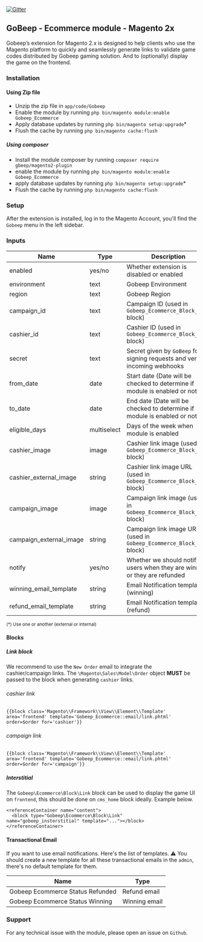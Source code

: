 [![Gitter](https://badges.gitter.im/gbeep/magento2-plugin.svg)](https://gitter.im/gbeep/magento2-plugin?utm_source=badge&utm_medium=badge&utm_campaign=pr-badge)

## GoBeep - Ecommerce module - Magento 2x

Gobeep’s extension for Magento 2.x is designed to help clients who use the Magento platform to quickly and seamlessly generate links to validate game codes distributed by Gobeep gaming solution.
And to (optionally) display the game on the frontend.

### Installation

#### Using Zip file

 - Unzip the zip file in `app/code/Gobeep`
 - Enable the module by running `php bin/magento module:enable Gobeep_Ecommerce`
 - Apply database updates by running `php bin/magento setup:upgrade`\*
 - Flush the cache by running `php bin/magento cache:flush`

##### Using composer

 - Install the module composer by running `composer require gbeep/magento2-plugin`
 - enable the module by running `php bin/magento module:enable Gobeep_Ecommerce`
 - apply database updates by running `php bin/magento setup:upgrade`\*
 - Flush the cache by running `php bin/magento cache:flush`

### Setup

After the extension is installed, log in to the Magento Account, you'll find the `Gobeep` menu in the left sidebar.

### Inputs

| Name                    | Type             | Description                                                                   |  Default  | Required |
| ----------------------- | ---------------- | ----------------------------------------------------------------------------- | --------- | -------- |
| enabled                  | yes/no           | Whether extension is disabled or enabled                                      | No        | Yes      |
| environment             | text             | Gobeep Environment                                                            | stable    | No       |
| region                  | text             | Gobeep Region                                                                 | eu        | No       |
| campaign_id             | text             | Campaign ID (used in `Gobeep_Ecommerce_Block_Link` block)                     |           | Yes      |
| cashier_id              | text             | Cashier ID (used in `Gobeep_Ecommerce_Block_Link` block)                      |           | Yes      |
| secret                  | text             | Secret given by `GoBeep` for signing requests and verify incoming webhooks    |           | Yes      |
| from_date               | date             | Start date (Date will be checked to determine if module is enabled or not)    |           | No       |
| to_date                 | date             | End date (Date will be checked to determine if module is enabled or not)      |           | No       |
| eligible_days           | multiselect      | Days of the week when module is enabled                                       |           | No       |
| cashier_image           | image            | Cashier link image (used in `Gobeep_Ecommerce_Block_Link` block)              |           | Yes*     |
| cashier_external_image  | string           | Cashier link image URL (used in `Gobeep_Ecommerce_Block_Link` block)          |           | Yes*     |
| campaign_image          | image            | Campaign link image (used in `Gobeep_Ecommerce_Block_Link` block)             |           | Yes*     |
| campaign_external_image | string           | Campaign link image URL (used in `Gobeep_Ecommerce_Block_Link` block)         |           | Yes*     |
| notify                  | yes/no           | Whether we should notify users when they are winning or they are refunded     |           | No       |
| winning_email_template  | string           | Email Notification template (winning)                                         |           | No       |
| refund_email_template   | string           | Email Notification template (refund)                                          |           | No       |

<sub>(*) Use one or another (external or internal)</sub>

#### Blocks

##### Link block

We recommend to use the `New Order` email to integrate the cashier/campaign links. The `\Magento\Sales\Model\Order` object **MUST** be passed to the block when generating `cashier` links.

###### cashier link

```{{block class='Magento\\Framework\\View\\Element\\Template' area='frontend' template='Gobeep_Ecommerce::email/link.phtml' order=$order for='cashier'}}```

###### campaign link

```{{block class='Magento\\Framework\\View\\Element\\Template' area='frontend' template='Gobeep_Ecommerce::email/link.phtml' order=$order for='campaign'}}```

##### Interstitial

The `Gobeep\Ecommerce\Block\Link` block can be used to display the game UI on `frontend`, this should be done on `cms_home` block ideally. Example below.

```
<referenceContainer name="content">
  <block type="Gobeep\Ecommerce\Block\Link" name="gobeep_insterstitial" template="..."></block>
</referenceContainer>
```

#### Transactional Email

If you want to use email notifications. Here's the list of templates.
:warning: You should create a new template for all these transactional emails in the `admin`, there's no default template for them. 

| Name                             | Type             |
| -------------------------------- | ---------------- |
| Gobeep Ecommerce Status Refunded | Refund email     |
| Gobeep Ecommerce Status Winning  | Winning email    |


### Support

For any technical issue with the module, please open an issue on `Github`.
